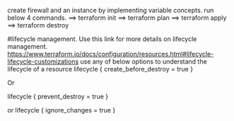 create firewall and an instance by implementing variable concepts.
run below 4 commands.
==> terraform init
==> terraform plan
==> terraform apply
==> terraform destroy

#lifecycle management. Use this link for more details on lifecycle management. https://www.terraform.io/docs/configuration/resources.html#lifecycle-lifecycle-customizations
use any of below options to understand the lifecycle of a resource
lifecycle {
    create_before_destroy = true
  }
  
Or

lifecycle {
    prevent_destroy = true
  }
  
or 
lifecycle {
    ignore_changes = true
  }
